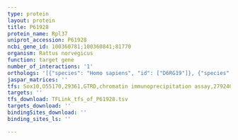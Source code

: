 ```yaml
---
type: protein
layout: protein
title: P61928
protein_name: Rpl37
uniprot_accession: P61928
ncbi_gene_id: 100360781;100360841;81770
organism: Rattus norvegicus
function: target gene
number_of_interactions: '1'
orthologs: '[{"species": "Homo sapiens", "id": ["D6RG19"]}, {"species": "Danio rerio", "id": ["<a href=\"/protein/q6iqj7\">Q6IQJ7</a>"]}, {"species": "Mus musculus", "id": ["<a href=\"/protein/q9d823\">Q9D823</a>"]}, {"species": "Caenorhabditis elegans", "id": ["<a href=\"/protein/o62388\">O62388</a>", "<a href=\"/protein/p49622\">P49622</a>"]}, {"species": "Drosophila melanogaster", "id": ["Q9W1U6", "<a href=\"/protein/q9vxx8\">Q9VXX8</a>"]}, {"species": "Saccharomyces cerevisiae", "id": ["<a href=\"/protein/p51402\">P51402</a>", "<a href=\"/protein/p49166\">P49166</a>"]}]'
jaspar_matrices: ''
tfs: Sox10,O55170,29361,GTRD,chromatin immunoprecipitation assay,27924024%5Buid%5D,No
targets: ''
tfs_download: TFLink_tfs_of_P61928.tsv
targets_download: ''
bindingSites_download: ''
binding_sites_ls: ''

---
```


